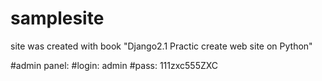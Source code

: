 # samplesite
 site was created with book "Django2.1 Practic create web site on Python"
 
#admin panel:
#login: admin
#pass: 111zxc555ZXC

